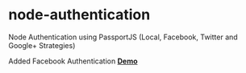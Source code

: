 node-authentication
===================

Node Authentication using PassportJS (Local, Facebook, Twitter and Google+ Strategies)

Added Facebook Authentication
<a href="http://floating-island-1816.herokuapp.com/"><b>Demo</b></a>